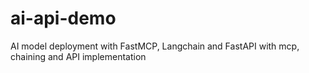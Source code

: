 # ai-api-demo
AI model deployment with FastMCP, Langchain and FastAPI with mcp, chaining and API implementation
